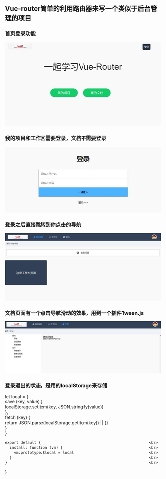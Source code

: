 
## Vue-router简单的利用路由器来写一个类似于后台管理的项目


  ### 首页登录功能

  ![image](https://github.com/zgf613/Vue/blob/master/img/img0.JPG)  
  
  ### 我的项目和工作区需要登录，文档不需要登录
  ![image](https://github.com/zgf613/Vue/blob/master/img/img1.JPG)   
  
  ### 登录之后直接跳转到你点击的导航
  ![image](https://github.com/zgf613/Vue/blob/master/img/img2.JPG)  
  
  ### 文档页面有一个点击导航滑动的效果，用到一个插件Tween.js
  ![image](https://github.com/zgf613/Vue/blob/master/img/img3.JPG)  
  
  ### 登录退出的状态，是用的localStorage来存储

  let local = {                                                      <br>
      save (key, value) {                                            <br>
        localStorage.setItem(key, JSON.stringify(value))             <br>
      },                                                             <br>
      fetch (key) {                                                  <br>
        return JSON.parse(localStorage.getItem(key)) || {}           <br>
      }                                                              <br>
    }                                                                <br>

    export default {                                                 <br> 
      install: function (vm) {                                       <br>
        vm.prototype.$local = local                                  <br>
      }                                                              <br>
    }                                                                <br>
  }                                                                  <br>

